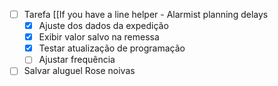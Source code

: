 - [ ] Tarefa [[If you have a line helper - Alarmist planning delays
	- [x] Ajuste dos dados da expedição
	- [x] Exibir valor salvo na remessa
	- [x] Testar atualização de programação
	- [ ] Ajustar frequência
- [ ] Salvar aluguel Rose noivas